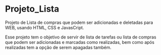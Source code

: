 # Projeto_Lista
 Projeto de Lista de compras que podem ser adicionadas e deletadas para WEB, usando HTML, CSS e JavasCript.

 Esse projeto tem o objetivo de servir de lista de tarefas ou lista de compras que podem ser adicionadas e marcadas como realizadas, bem como após realizadas tem a opção de serem apagadas também.
